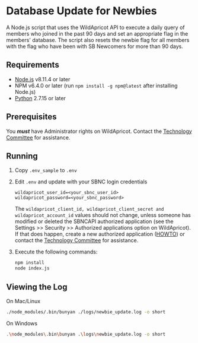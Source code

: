 # Database Update for Newbies
A Node.js script that uses the WildApricot API to execute a daily query of members who joined in the past 90 days and set an appropriate flag in the members' database. The script also resets the newbie flag for all members with the flag who have been with SB Newcomers for more than 90 days.

## Requirements
* [Node.js](https://nodejs.org/en/download/) v8.11.4 or later
* NPM v6.4.0 or later (run `npm install -g npm@latest` after installing Node.js)
* [Python](https://www.python.org/downloads/) 2.7.15 or later

## Prerequisites
You __***must***__ have Administrator rights on WildApricot. Contact the [Technology Committee](mailto:technology@sbnewcomers.org) for assistance.

## Running
1. Copy `.env_sample` to `.env`

2. Edit `.env` and update with your SBNC login credentials
   ```
   wildapricot_user_id=<your_sbnc_user_id>
   wildapricot_password=<your_sbnc_password>
   ```
   The `wildapricot_client_id, wildapricot_client_secret and wildapricot_account_id` values should not change, unless someone has modified or deleted the SBNCAPI authorized application (see the Settings >> Security >> Authorized applications option on WildApricot). If that does happen, create a new authorized application ([HOWTO](https://gethelp.wildapricot.com/en/articles/180-authorizing-external-applications)) or contact the [Technology Committee](mailto:technology@sbnewcomers.org) for assistance.

3. Execute the following commands:
   ```bash
   npm install
   node index.js
   ```

## Viewing the Log

On Mac/Linux

```bash
./node_modules/.bin/bunyan ./logs/newbie_update.log -o short
```

On Windows

```bash
.\node_modules\.bin\bunyan .\logs\newbie_update.log -o short
```
